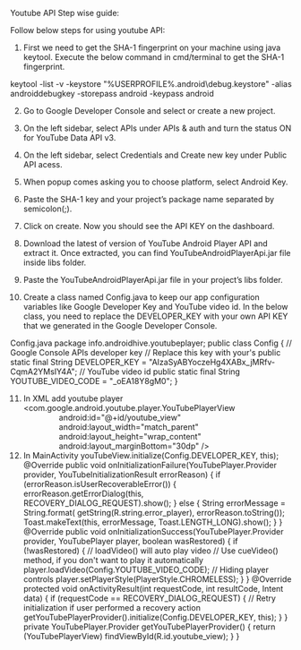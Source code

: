 Youtube API Step wise guide: 

Follow below steps for using youtube API:

1. First we need to get the SHA-1 fingerprint on your machine using java keytool. Execute the below command in cmd/terminal to get the SHA-1 fingerprint.

keytool -list -v -keystore "%USERPROFILE%\.android\debug.keystore" -alias androiddebugkey -storepass android -keypass android

2. Go to Google Developer Console and select or create a new project.
3. On the left sidebar, select APIs under APIs & auth and turn the status ON for YouTube Data API v3.
4. On the left sidebar, select Credentials and Create new key under Public API acess.
5. When popup comes asking you to choose platform, select Android Key.
6. Paste the SHA-1 key and your project’s package name separated by semicolon(;).
7. Click on create. Now you should see the API KEY on the dashboard.

8. Download the latest of version of YouTube Android Player API and extract it. Once extracted, you can find YouTubeAndroidPlayerApi.jar file inside libs folder.
9. Paste the YouTubeAndroidPlayerApi.jar file in your project’s libs folder.


10. Create a class named Config.java to keep our app configuration variables like Google Developer Key and YouTube video id.
In the below class, you need to replace the DEVELOPER_KEY with your own API KEY that we generated in the Google Developer Console.

 Config.java
package info.androidhive.youtubeplayer;
    public class Config {
        // Google Console APIs developer key
        // Replace this key with your's
        public static final String DEVELOPER_KEY = "AIzaSyABYoczeHg4XABx_jMRfv-CqmA2YMsIY4A";
        // YouTube video id
        public static final String YOUTUBE_VIDEO_CODE = "_oEA18Y8gM0";
    }

11. In XML add youtube player
<com.google.android.youtube.player.YouTubePlayerView
                android:id="@+id/youtube_view"
                android:layout_width="match_parent"
                android:layout_height="wrap_content"
                android:layout_marginBottom="30dp" />
12. In MainActivity
youTubeView.initialize(Config.DEVELOPER_KEY, this);
@Override
        public void onInitializationFailure(YouTubePlayer.Provider provider,
                                            YouTubeInitializationResult errorReason) {
            if (errorReason.isUserRecoverableError()) {
                errorReason.getErrorDialog(this, RECOVERY_DIALOG_REQUEST).show();
            } else {
                String errorMessage = String.format(
                        getString(R.string.error_player), errorReason.toString());
                Toast.makeText(this, errorMessage, Toast.LENGTH_LONG).show();
            }
        }
        @Override
        public void onInitializationSuccess(YouTubePlayer.Provider provider,
                                            YouTubePlayer player, boolean wasRestored) {
            if (!wasRestored) {
                // loadVideo() will auto play video
                // Use cueVideo() method, if you don't want to play it automatically
                player.loadVideo(Config.YOUTUBE_VIDEO_CODE);
                // Hiding player controls
                player.setPlayerStyle(PlayerStyle.CHROMELESS);
            }
        }
        @Override
        protected void onActivityResult(int requestCode, int resultCode, Intent data) {
            if (requestCode == RECOVERY_DIALOG_REQUEST) {
                // Retry initialization if user performed a recovery action
                getYouTubePlayerProvider().initialize(Config.DEVELOPER_KEY, this);
            }
        }
        private YouTubePlayer.Provider getYouTubePlayerProvider() {
            return (YouTubePlayerView) findViewById(R.id.youtube_view);
        }
    }

